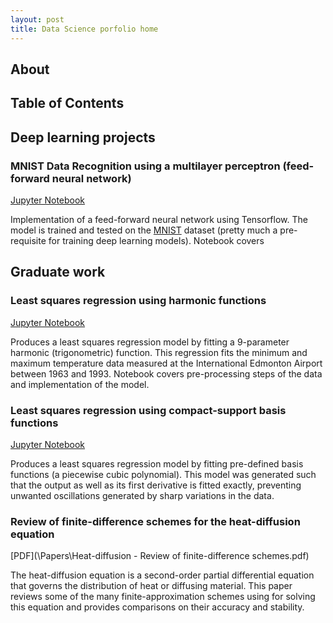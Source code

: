 ```yaml
---
layout: post
title: Data Science porfolio home
---
```


## About 

## Table of Contents

## Deep learning projects 

### MNIST Data Recognition using a multilayer perceptron (feed-forward neural network)

[Jupyter Notebook](\Notebooks\mlp_mnist.ipynb)

Implementation of a feed-forward neural network using Tensorflow. The model is trained and tested on the [MNIST](http://yann.lecun.com/exdb/mnist/) dataset (pretty much a pre-requisite for training deep learning models). Notebook covers 


## Graduate work

### Least squares regression using harmonic functions 

[Jupyter Notebook](\Notebooks\ls_harmonic.ipynb)

Produces a least squares regression model by fitting a 9-parameter harmonic (trigonometric) function. This regression fits the minimum and maximum temperature data measured at the International Edmonton Airport between 1963 and 1993. Notebook covers pre-processing steps of the data and implementation of the model. 

### Least squares regression using compact-support basis functions

[Jupyter Notebook](\Notebooks\ls_basis_compact.ipynb)

Produces a least squares regression model by fitting pre-defined basis functions (a piecewise cubic polynomial). This model was generated such that the output as well as its first derivative is fitted exactly, preventing unwanted oscillations generated by sharp variations in the data.

### Review of finite-difference schemes for the heat-diffusion equation 

[PDF](\Papers\Heat-diffusion - Review of finite-difference schemes.pdf)

The heat-diffusion equation is a second-order partial differential equation that governs the distribution of heat or diffusing material. This paper reviews some of the many finite-approximation schemes using for solving this equation and provides comparisons on their accuracy and stability. 
